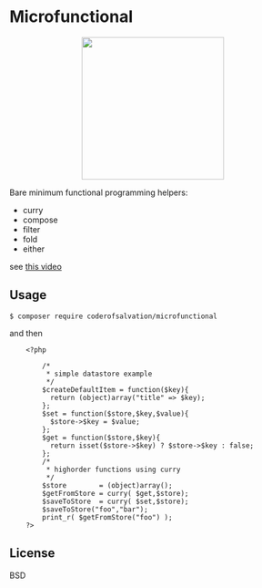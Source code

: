 Microfunctional
===============

<p align="center">
  <img alt="" width="250" src="http://jr0cket.co.uk/slides/images/myth-fp-is-for-geniuses.png"/>
  </p>

Bare minimum functional programming helpers:

* curry
* compose
* filter
* fold
* either

see [this video](https://www.youtube.com/watch?v=hzf3hTUKk8U&list=PLQB2www8g0gSx80WjEugNEYv3aJOKaaT2)

## Usage 

    $ composer require coderofsalvation/microfunctional

and then 

		<?php
			
			/*
			 * simple datastore example
			 */
			$createDefaultItem = function($key){
			  return (object)array("title" => $key);
			};
			$set = function($store,$key,$value){
			  $store->$key = $value;
			};
			$get = function($store,$key){
			  return isset($store->$key) ? $store->$key : false;
			};
			/*
			 * highorder functions using curry 
			 */
			$store        = (object)array();
			$getFromStore = curry( $get,$store);
			$saveToStore  = curry( $set,$store);
			$saveToStore("foo","bar");
			print_r( $getFromStore("foo") );
		?>

   
## License

BSD
